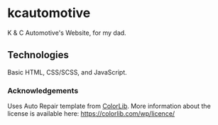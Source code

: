 # kcautomotive
K &amp; C Automotive's Website, for my dad.

## Technologies
Basic HTML, CSS/SCSS, and JavaScript.

### Acknowledgements

Uses Auto Repair template from [ColorLib](https://colorlib.com/wp/templates/).
More information about the license is available here: https://colorlib.com/wp/licence/